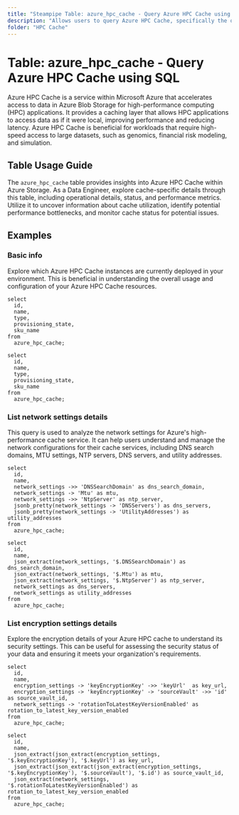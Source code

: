 ```yaml
---
title: "Steampipe Table: azure_hpc_cache - Query Azure HPC Cache using SQL"
description: "Allows users to query Azure HPC Cache, specifically the operational details and status of the cache. This can provide insights into cache utilization, performance, and potential issues."
folder: "HPC Cache"
---
```


# Table: azure_hpc_cache - Query Azure HPC Cache using SQL

Azure HPC Cache is a service within Microsoft Azure that accelerates access to data in Azure Blob Storage for high-performance computing (HPC) applications. It provides a caching layer that allows HPC applications to access data as if it were local, improving performance and reducing latency. Azure HPC Cache is beneficial for workloads that require high-speed access to large datasets, such as genomics, financial risk modeling, and simulation.

## Table Usage Guide

The `azure_hpc_cache` table provides insights into Azure HPC Cache within Azure Storage. As a Data Engineer, explore cache-specific details through this table, including operational details, status, and performance metrics. Utilize it to uncover information about cache utilization, identify potential performance bottlenecks, and monitor cache status for potential issues.

## Examples

### Basic info
Explore which Azure HPC Cache instances are currently deployed in your environment. This is beneficial in understanding the overall usage and configuration of your Azure HPC Cache resources.

```sql+postgres
select
  id,
  name,
  type,
  provisioning_state,
  sku_name
from
  azure_hpc_cache;
```

```sql+sqlite
select
  id,
  name,
  type,
  provisioning_state,
  sku_name
from
  azure_hpc_cache;
```

### List network settings details
This query is used to analyze the network settings for Azure's high-performance cache service. It can help users understand and manage the network configurations for their cache services, including DNS search domains, MTU settings, NTP servers, DNS servers, and utility addresses.

```sql+postgres
select
  id,
  name,
  network_settings ->> 'DNSSearchDomain' as dns_search_domain,
  network_settings -> 'Mtu' as mtu,
  network_settings ->> 'NtpServer' as ntp_server,
  jsonb_pretty(network_settings -> 'DNSServers') as dns_servers,
  jsonb_pretty(network_settings -> 'UtilityAddresses') as utility_addresses
from
  azure_hpc_cache;
```

```sql+sqlite
select
  id,
  name,
  json_extract(network_settings, '$.DNSSearchDomain') as dns_search_domain,
  json_extract(network_settings, '$.Mtu') as mtu,
  json_extract(network_settings, '$.NtpServer') as ntp_server,
  network_settings as dns_servers,
  network_settings as utility_addresses
from
  azure_hpc_cache;
```

### List encryption settings details
Explore the encryption details of your Azure HPC cache to understand its security settings. This can be useful for assessing the security status of your data and ensuring it meets your organization's requirements.

```sql+postgres
select
  id,
  name,
  encryption_settings -> 'keyEncryptionKey' ->> 'keyUrl'  as key_url,
  encryption_settings -> 'keyEncryptionKey' -> 'sourceVault' ->> 'id'  as source_vault_id,
  network_settings -> 'rotationToLatestKeyVersionEnabled' as rotation_to_latest_key_version_enabled
from
  azure_hpc_cache;
```

```sql+sqlite
select
  id,
  name,
  json_extract(json_extract(encryption_settings, '$.keyEncryptionKey'), '$.keyUrl') as key_url,
  json_extract(json_extract(json_extract(encryption_settings, '$.keyEncryptionKey'), '$.sourceVault'), '$.id') as source_vault_id,
  json_extract(network_settings, '$.rotationToLatestKeyVersionEnabled') as rotation_to_latest_key_version_enabled
from
  azure_hpc_cache;
```